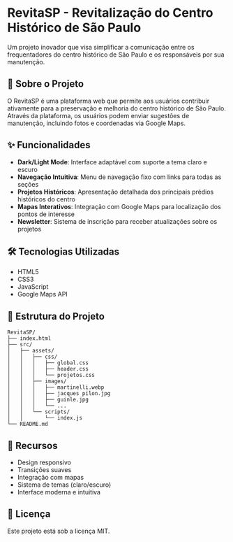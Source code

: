 # RevitaSP - Revitalização do Centro Histórico de São Paulo

Um projeto inovador que visa simplificar a comunicação entre os frequentadores do centro histórico de São Paulo e os responsáveis por sua manutenção.

## 🚀 Sobre o Projeto

O RevitaSP é uma plataforma web que permite aos usuários contribuir ativamente para a preservação e melhoria do centro histórico de São Paulo. Através da plataforma, os usuários podem enviar sugestões de manutenção, incluindo fotos e coordenadas via Google Maps.

## ✨ Funcionalidades

- **Dark/Light Mode**: Interface adaptável com suporte a tema claro e escuro
- **Navegação Intuitiva**: Menu de navegação fixo com links para todas as seções
- **Projetos Históricos**: Apresentação detalhada dos principais prédios históricos do centro
- **Mapas Interativos**: Integração com Google Maps para localização dos pontos de interesse
- **Newsletter**: Sistema de inscrição para receber atualizações sobre os projetos

## 🛠️ Tecnologias Utilizadas

- HTML5
- CSS3
- JavaScript
- Google Maps API

## 🎨 Estrutura do Projeto

```
RevitaSP/
├── index.html              
├── src/
│   ├── assets/
│   │   ├── css/
│   │   │   ├── global.css 
│   │   │   ├── header.css 
│   │   │   └── projetos.css
│   │   ├── images/        
│   │   │   ├── martinelli.webp
│   │   │   ├── jacques pilon.jpg
│   │   │   ├── guinle.jpg
│   │   │   └── ...
│   │   └── scripts/
│   │       └── index.js 
└── README.md             
```

## 🌟 Recursos

- Design responsivo
- Transições suaves
- Integração com mapas
- Sistema de temas (claro/escuro)
- Interface moderna e intuitiva

## 📄 Licença

Este projeto está sob a licença MIT.